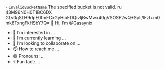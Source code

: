 -<Error>
<Code>InvalidBucketName</Code>
<Message>The specified bucket is not valid.</Message>
<BucketName>ru</BucketName>
<RequestId>43M96N0H0T1BC6DX</RequestId>
<HostId>GLv0gSLH9rlpE0tmFCxGyHipEDQivIjBwMwx40gVSOSF2wQ+SpIi/lFzt+m0mk8TxngFkHSbY7Q=</HostId>
</Error> 👋 Hi, I’m @Gasaynix
- 👀 I’m interested in ...
- 🌱 I’m currently learning ...
- 💞️ I’m looking to collaborate on ...
- 📫 How to reach me ...
- 😄 Pronouns: ...
- ⚡ Fun fact: ...

<!---
Gasaynix/Gasaynix is a ✨ special ✨ repository because its `README.md` (this file) appears on your GitHub profile.
You can click the Preview link to take a look at your changes.
--->

